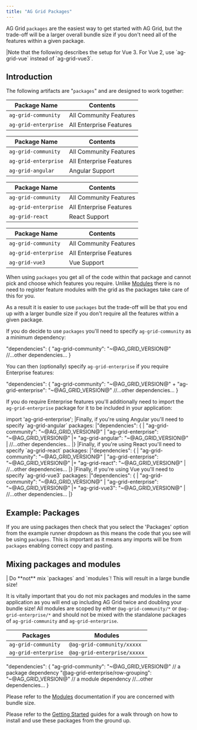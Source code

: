 ```yaml
---
title: "AG Grid Packages"
---
```


AG Grid `packages` are the easiest way to get started with AG Grid, but the trade-off will be a larger overall bundle size if you don't need all of the features within a given package.

<framework-specific-section frameworks="vue">
<note>
|Note that the following describes the setup for Vue 3. For Vue 2, use `ag-grid-vue` instead of `ag-grid-vue3`.
</note>
</framework-specific-section>

## Introduction

The following artifacts are "`packages`" and are designed to work together:

<framework-specific-section frameworks="javascript">
<table>
    <thead>
    <tr>
        <th>Package Name</th>
        <th>Contents</th>
    </tr>
    </thead>
    <tbody>
    <tr>
        <td><code>ag-grid-community</code></td>
        <td>All Community Features</td>
    </tr>
    <tr>
        <td><code>ag-grid-enterprise</code></td>
        <td>All Enterprise Features</td>
    </tr>
    </tbody>
</table>
</framework-specific-section>

<framework-specific-section frameworks="angular">
<table>
    <thead>
    <tr>
        <th>Package Name</th>
        <th>Contents</th>
    </tr>
    </thead>
    <tbody>
    <tr>
        <td><code>ag-grid-community</code></td>
        <td>All Community Features</td>
    </tr>
    <tr>
        <td><code>ag-grid-enterprise</code></td>
        <td>All Enterprise Features</td>
    </tr>
    <tr>
        <td><code>ag-grid-angular</code></td>
        <td>Angular Support</td>
    </tr>
    </tbody>
</table>
</framework-specific-section>

<framework-specific-section frameworks="react">
<table>
    <thead>
    <tr>
        <th>Package Name</th>
        <th>Contents</th>
    </tr>
    </thead>
    <tbody>
    <tr>
        <td><code>ag-grid-community</code></td>
        <td>All Community Features</td>
    </tr>
    <tr>
        <td><code>ag-grid-enterprise</code></td>
        <td>All Enterprise Features</td>
    </tr>
    <tr>
        <td><code>ag-grid-react</code></td>
        <td>React Support</td>
    </tr>
    </tbody>
</table>
</framework-specific-section>

<framework-specific-section frameworks="vue">
<table>
    <thead>
    <tr>
        <th>Package Name</th>
        <th>Contents</th>
    </tr>
    </thead>
    <tbody>
    <tr>
        <td><code>ag-grid-community</code></td>
        <td>All Community Features</td>
    </tr>
    <tr>
        <td><code>ag-grid-enterprise</code></td>
        <td>All Enterprise Features</td>
    </tr>
    <tr>
        <td><code>ag-grid-vue3</code></td>
        <td>Vue Support</td>
    </tr>
    </tbody>
</table>
</framework-specific-section>

When using `packages` you get all of the code within that package and cannot pick and choose which features you require. Unlike [Modules](/modules/) there is no need to register feature modules with the grid as the packages take care of this for you.

As a result it is easier to use `packages` but the trade-off will be that you end up with a larger bundle size if you don't require all the features within a given package.

If you do decide to use `packages` you'll need to specify `ag-grid-community` as a minimum dependency:

<snippet transform={false}>
"dependencies": {
    "ag-grid-community": "~@AG_GRID_VERSION@"
    //...other dependencies...
}
</snippet>

You can then (optionally) specify `ag-grid-enterprise` if you require Enterprise features:

<snippet transform={false} language="diff">
"dependencies": {
    "ag-grid-community": "~@AG_GRID_VERSION@"
+   "ag-grid-enterprise": "~@AG_GRID_VERSION@"
    //...other dependencies...
}
</snippet>

If you do require Enterprise features you'll additionally need to import the `ag-grid-enterprise` package for it to be included in your application:

<snippet transform={false}>
import 'ag-grid-enterprise';
</snippet>

<framework-specific-section frameworks="angular">
|Finally, if you're using Angular you'll need to specify `ag-grid-angular` packages:
</framework-specific-section>

<framework-specific-section frameworks="angular">
<snippet transform={false} language="diff">
|"dependencies": {
|    "ag-grid-community": "~@AG_GRID_VERSION@"
|    "ag-grid-enterprise": "~@AG_GRID_VERSION@"
|+   "ag-grid-angular": "~@AG_GRID_VERSION@"
|    //...other dependencies...
|}
</snippet>
</framework-specific-section>

<framework-specific-section frameworks="react">
|Finally, if you're using React you'll need to specify `ag-grid-react` packages:
</framework-specific-section>

<framework-specific-section frameworks="react">
<snippet transform={false} language="diff">
|"dependencies": {
|    "ag-grid-community": "~@AG_GRID_VERSION@"
|    "ag-grid-enterprise": "~@AG_GRID_VERSION@"
|+   "ag-grid-react": "~@AG_GRID_VERSION@"
|    //...other dependencies...
|}
</snippet>
</framework-specific-section>

<framework-specific-section frameworks="vue">
|Finally, if you're using Vue you'll need to specify `ag-grid-vue3` packages:
</framework-specific-section>

<framework-specific-section frameworks="vue">
<snippet transform={false} language="diff">
|"dependencies": {
|    "ag-grid-community": "~@AG_GRID_VERSION@"
|    "ag-grid-enterprise": "~@AG_GRID_VERSION@"
|+   "ag-grid-vue3": "~@AG_GRID_VERSION@"
|    //...other dependencies...
|}
</snippet>
</framework-specific-section>

## Example: Packages

If you are using packages then check that you select the 'Packages' option from the example runner dropdown as this means the code that you see will be using `packages`. This is important as it means any imports will be from `packages` enabling correct copy and pasting.

<image-caption src="package-example-runner.png" alt="Example Runner using Packages" maxWidth="90%" constrained="true" centered="true" toggleDarkMode="true"></image-caption>

## Mixing **packages** and **modules**

<warning>
| Do **not** mix `packages` and `modules`! This will result in a large bundle size!
</warning>

It is vitally important that you do not mix packages and modules in the same application as you will end up including AG Grid twice and doubling your bundle size! All modules are scoped by either `@ag-grid-community/*` or `@ag-grid-enterprise/*` and should not be mixed with the standalone packages of `ag-grid-community` and `ag-grid-enterprise`.

 | Packages             | Modules                     |
 | -------------------- | --------------------------- |
 | `ag-grid-community`  | `@ag-grid-community/xxxxx`  |
 | `ag-grid-enterprise` | `@ag-grid-enterprise/xxxxx` |


<snippet transform={false}> 
"dependencies": {
    "ag-grid-community": "~@AG_GRID_VERSION@" // a package dependency
    "@ag-grid-enterprise/row-grouping": "~@AG_GRID_VERSION@" // a module dependency
    //...other dependencies...
}
</snippet>

Please refer to the [Modules](/modules/) documentation if you are concerned with bundle size.

Please refer to the [Getting Started](/getting-started/) guides for a walk through on how to install and use these packages from the ground up.

